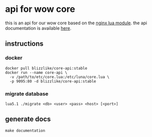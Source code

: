# api for wow core

this is an api for our wow core based on the [nginx lua module](https://github.com/openresty/lua-nginx-module).
the api documentation is available [here](https://docs.blizzlike.org/core-api).

## instructions

### docker

    docker pull blizzlike/core-api:stable
    docker run --name core-api \
      -v /path/to/etc/core.lua:/etc/luna/core.lua \
      -p 9095:80 -d blizzlike/core-api:stable

### migrate database

    lua5.1 ./migrate <db> <user> <pass> <host> [<port>]

## generate docs

    make documentation

